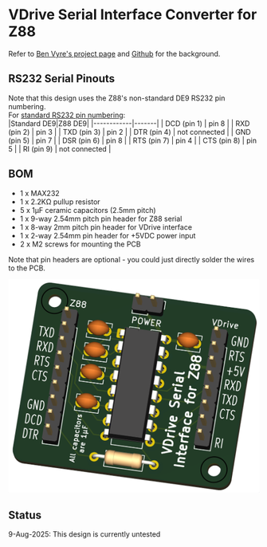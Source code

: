 # VDrive Serial Interface Converter for Z88
Refer to [Ben Vyre's project page](https://benryves.com/products/vdrivez88) and [Github](https://github.com/benryves/VDriveZ88/) for the background.

## RS232 Serial Pinouts
Note that this design uses the Z88's non-standard DE9 RS232 pin numbering.<br>
For [standard RS232 pin numbering](https://cambridgez88.jira.com/wiki/spaces/UG/pages/35913795/Appendix+B+-+Serial+port+and+transfer+protocols):<br>
|Standard DE9|Z88 DE9|
|------------|-------|
| DCD (pin 1) | pin 8         |
| RXD (pin 2) | pin 3         |
| TXD (pin 3) | pin 2         |
| DTR (pin 4) | not connected |
| GND (pin 5) | pin 7         |
| DSR (pin 6) | pin 8         |
| RTS (pin 7) | pin 4         |
| CTS (pin 8) | pin 5         |
| RI  (pin 9) | not connected |

## BOM
- 1 x MAX232
- 1 x 2.2KΩ pullup resistor
- 5 x 1µF ceramic capacitors (2.5mm pitch)
- 1 x 9-way 2.54mm pitch pin header for Z88 serial
- 1 x 8-way 2mm pitch pin header for VDrive interface
- 1 x 2-way 2.54mm pin header for +5VDC power input
- 2 x M2 screws for mounting the PCB

Note that pin headers are optional - you could just directly solder the wires to the PCB.<br>

![Serial interface board](VDriveZ88_Serial_Interface_3D.png)

## Status
9-Aug-2025: This design is currently untested
